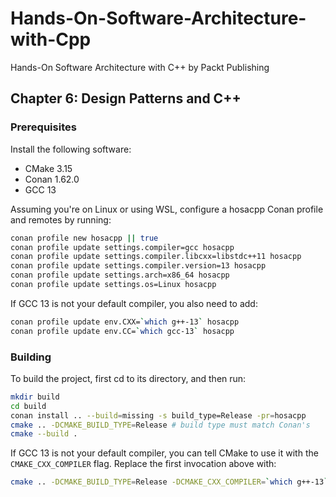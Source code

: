 # Hands-On-Software-Architecture-with-Cpp
Hands-On Software Architecture with C++ by Packt Publishing

## Chapter 6: Design Patterns and C++

### Prerequisites

Install the following software:
- CMake 3.15
- Conan 1.62.0
- GCC 13

Assuming you're on Linux or using WSL, configure a hosacpp Conan profile and remotes by running:

```bash
conan profile new hosacpp || true
conan profile update settings.compiler=gcc hosacpp
conan profile update settings.compiler.libcxx=libstdc++11 hosacpp
conan profile update settings.compiler.version=13 hosacpp
conan profile update settings.arch=x86_64 hosacpp
conan profile update settings.os=Linux hosacpp
```

If GCC 13 is not your default compiler, you also need to add:

```bash
conan profile update env.CXX=`which g++-13` hosacpp
conan profile update env.CC=`which gcc-13` hosacpp
```

### Building

To build the project, first cd to its directory, and then run:

```bash
mkdir build
cd build
conan install .. --build=missing -s build_type=Release -pr=hosacpp
cmake .. -DCMAKE_BUILD_TYPE=Release # build type must match Conan's
cmake --build .
```

If GCC 13 is not your default compiler, you can tell CMake to use it with the `CMAKE_CXX_COMPILER` flag.
Replace the first invocation above with:

```bash
cmake .. -DCMAKE_BUILD_TYPE=Release -DCMAKE_CXX_COMPILER=`which g++-13`
```
